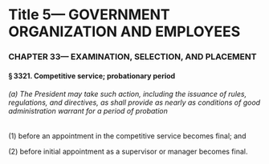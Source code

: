 
# Title 5— GOVERNMENT ORGANIZATION AND EMPLOYEES
### CHAPTER 33— EXAMINATION, SELECTION, AND PLACEMENT
#### § 3321. Competitive service; probationary period
###### (a) The President may take such action, including the issuance of rules, regulations, and directives, as shall provide as nearly as conditions of good administration warrant for a period of probation

(1) before an appointment in the competitive service becomes final; and

(2) before initial appointment as a supervisor or manager becomes final.
